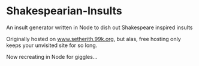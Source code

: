# Shakespearian-Insults
An insult generator written in Node to dish out Shakespeare inspired insults

Originally hosted on www.setherith.99k.org, but alas, free hosting only keeps your unvisited site for so long.

Now recreating in Node for giggles...
